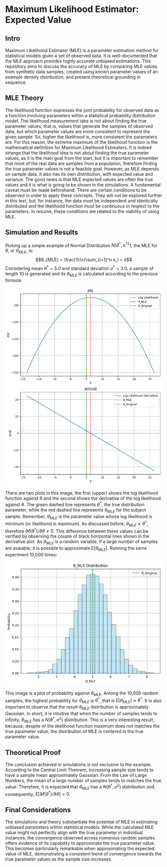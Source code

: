 # Maximum Likelihood Estimator: Expected Value

## Intro
Maximum Likelihood Estimator (MLE) is a parameter estimation method for statistical models given a set of observed data. It is well-documented that the MLE approach provides highly accurate unbiased estimations. This repository aims to discuss the accuracy of MLE by comparing MLE values from synthetic data samples, created using known parameter values of an example density distribution, and present theoretical grounding in sequence.

## MLE Theory
The likelihood function expresses the joint probability for observed data as a function involving parameters within a statistical probability distribution model. The likelihood measurement idea is not about finding the true parameter values, that is, values that generate the samples of observed data, but which parameter values are more consistent to represent the given sample. So, higher the likelihood is, more consistent the parameters are. For this reason, the extreme maximum of the likelihood function is the mathematical definition for Maximum Likelihood Estimators.
It is indeed strange that the likelihood idea is not about finding the true parameter values, as it is the main goal from the start, but it is important to remember that most of the real data are samples from a population, therefore finding the true parameter values is not a feasible goal. However, as MLE depends on sample data, it also has its own distribution, with expected value and variance. The good news is that MLE expected values are often the true values and it is what is going to be shown in the simulations.
A fundamental caveat must be made beforehand. There are certain conditions to be observed in order to apply these concepts. They will not be explored further in this text, but, for instance, the data must be independent and identically distributed and the likelihood function must be continuous in respect to the parameters. In resume, these conditions are related to the viability of using MLE.

## Simulation and Results
Picking up a simple example of Normal Distribution $`N(θ^*,{σ^*}^2)`$, the MLE for $`θ`$, or $`θ_{MLE}`$, is:
$$θ_{MLE} = \frac{1}{n}\sum_{i=1}^n x_i = x̄$$
Considering mean $`θ^* = 5.0`$ and standard deviation $`σ^* = 3.0`$, a sample of length 10 is generated and its $`θ_{MLE}`$ is calculated according to the previous formula.

![One sample MLE](one-sample-result.png)

There are two plots in this image, the first (upper) shows the log likelihood function against θ and the second shows the derivative of the log likelihood against θ. The green dashed line represents $`θ^*`$, the true distribution parameter, while the red dashed line represents $`θ_{MLE}`$ for the subject sample. Remember, $`θ_{MLE}`$ is the parameter value whose log likelihood is minimum (or likelihood is maximum). As discussed before, $`θ_{MLE} \ne θ^*`$, therefore $`∂ℓ(θ^*)/∂θ \ne 0`$. This difference between these values can be verified by observing the couple of black horizontal lines shown in the derivative plot.
As $`θ_{MLE}`$ is a random variable, if a large number of samples are avaiable, it is possible to approximate $`E[θ_{MLE}]`$. Running the same experiment 10,000 times:

![MLE expected value approximation](multiple-sample-result.png)

This image is a plot of probability against $`θ_{MLE}`$. Among the 10,000 random samples, the highest probability for $`θ_{MLE}`$ is $`θ^*`$, that is $`E[θ_{MLE}] ≈ θ^*`$. It is also important to observe that the result $`θ_{MLE}`$ distribution is approximately Gaussian.
In short, it is intuitive that when the number of samples tends to infinity, $`θ_{MLE}`$ has a $`N(θ^*,σ^2)`$ distribution. This is a very interesting result, because, despite of the likelihood function maximum does not matches the true parameter value, the distribution of MLE is centered in the true parameter value.

## Theoretical Proof
The conclusion achieved in simulations is not exclusive to the example. According to the Central Limit Theorem, increasing sample size tends to have a sample mean approximately Gaussian. From the Law of Large Numbers, the mean of a large number of samples tends to matches the true value. Therefore, it is expected that $`θ_{MLE}`$ has a $`N(θ^*,σ^2)`$ distribution and, consequently, $`E[∂ℓ(θ^*)/∂θ] = 0`$.

## Final Considerations
The simulations and theory substantiate the potential of MLE in estimating unbiased parameters within statistical models. While the calculated MLE value might not perfectly align with the true parameter in individual instances, the convergence observed across numerous random samples offers evidence of its capability to approximate the true parameter value. This becomes particularly remarkable when approximating the expected value of MLE, demonstrating a consistent trend of convergence towards the true parameter values as the sample size increases.
